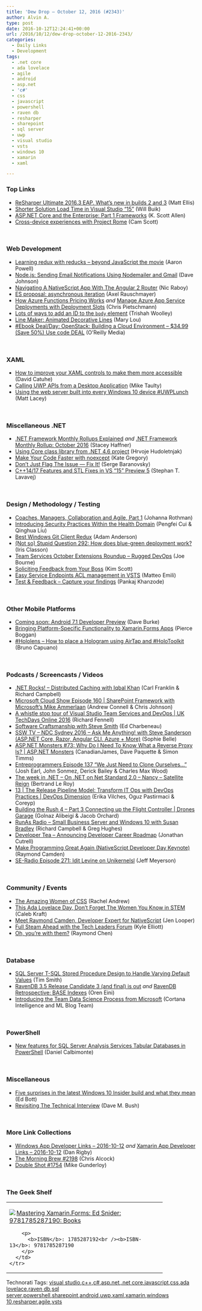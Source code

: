 ```yaml
---
title: 'Dew Drop – October 12, 2016 (#2343)'
author: Alvin A.
type: post
date: 2016-10-12T12:24:41+00:00
url: /2016/10/12/dew-drop-october-12-2016-2343/
categories:
  - Daily Links
  - Development
tags:
  - .net core
  - ada lovelace
  - agile
  - android
  - asp.net
  - 'c#'
  - css
  - javascript
  - powershell
  - raven db
  - resharper
  - sharepoint
  - sql server
  - uwp
  - visual studio
  - vsts
  - windows 10
  - xamarin
  - xaml

---
```

### <a name="top"></a>Top Links

  * <a href="https://blog.jetbrains.com/dotnet/2016/10/11/resharper-ultimate-2016-3-eap-whats-new-in-builds-2-and-3/" target="_blank">ReSharper Ultimate 2016.3 EAP. What’s new in builds 2 and 3</a> (Matt Ellis)
  * <a href="https://blogs.msdn.microsoft.com/visualstudio/2016/10/11/shorter-solution-load-time-in-visual-studio-15/" target="_blank">Shorter Solution Load Time in Visual Studio “15”</a> (Will Buik)
  * <a href="http://odetocode.com/blogs/scott/archive/2016/10/11/asp-net-core-and-the-enterprise-part-1ndashframeworks.aspx" target="_blank">ASP.NET Core and the Enterprise: Part 1 Frameworks</a> (K. Scott Allen)
  * <a href="http://blogs.windows.com/buildingapps/2016/10/11/cross-device-experience-with-project-rome/?WT.mc_id=DX_MVP4025064" target="_blank">Cross-device experiences with Project Rome</a> (Cam Scott)

&nbsp;

### <a name="web"></a>Web Development

  * <a href="http://www.aaron-powell.com//posts/2016-10-12-learning-redux-with-reducks-beyond-javascript-talk.html" target="_blank">Learning redux with reducks &#8211; beyond JavaScript the movie</a> (Aaron Powell)
  * <a href="http://thisdavej.com/node-js-sending-email-notifications-using-nodemailer-and-gmail/" target="_blank">Node.js: Sending Email Notifications Using Nodemailer and Gmail</a> (Dave Johnson)
  * <a href="https://www.thepolyglotdeveloper.com/2016/10/navigating-nativescript-app-angular-2-router/" target="_blank">Navigating A NativeScript App With The Angular 2 Router</a> (Nic Raboy)
  * <a href="http://feedproxy.google.com/~r/2ality/~3/Exgenr8zuS4/asynchronous-iteration.html" target="_blank">ES proposal: asynchronous iteration</a> (Axel Rauschmayer)
  * <a href="https://buildazure.com/2016/10/11/how-azure-functions-pricing-works/" target="_blank">How Azure Functions Pricing Works</a> _and_ <a href="https://buildazure.com/2016/10/12/manage-azure-app-service-deployments-with-deployment-slots/" target="_blank">Manage Azure App Service Deployments with Deployment Slots</a> (Chris Pietschmann)
  * <a href="https://css-tricks.com/add-id-to-body/" target="_blank">Lots of ways to add an ID to the `body` element</a> (Trishah Woolley)
  * <a href="http://feedproxy.google.com/~r/tympanus/~3/v0IYHeeSyfM/" target="_blank">Line Maker: Animated Decorative Lines</a> (Mary Lou)
  * <a href="http://feedproxy.google.com/~r/oreilly/news/~3/6P-sYMmRAaQ/9781787123182.do" target="_blank">#Ebook Deal/Day: OpenStack: Building a Cloud Environment &#8211; $34.99 (Save 50%) Use code DEAL</a> (O&#8217;Reilly Media)

&nbsp;

### <a name="silverlight"></a>XAML

  * <a href="https://www.eternalcoding.com/?p=2792" target="_blank">How to improve your XAML controls to make them more accessible</a> (David Catuhe)
  * <a href="http://feedproxy.google.com/~r/mtaulty/~3/ZsqTToumfqI/" target="_blank">Calling UWP APIs from a Desktop Application</a> (Mike Taulty)
  * <a href="http://feedproxy.google.com/~r/MattLacey/~3/MJw88R8bmQ4/using-web-server-built-into-every.html" target="_blank">Using the web server built into every Windows 10 device #UWPLunch</a> (Matt Lacey)

&nbsp;

### <a name="dotnet"></a>Miscellaneous .NET

  * <a href="https://blogs.msdn.microsoft.com/dotnet/2016/10/11/net-framework-monthly-rollups-explained/" target="_blank">.NET Framework Monthly Rollups Explained</a> _and_ <a href="https://blogs.msdn.microsoft.com/dotnet/2016/10/11/net-framework-monthly-rollup-october-2016/" target="_blank">.NET Framework Monthly Rollup: October 2016</a> (Stacey Haffner)
  * <a href="http://hudosvibe.net/post/using-core-class-library-from-.net-4.6-project" target="_blank">Using Core class library from .NET 4.6 project</a> (Hrvoje Hudoletnjak)
  * <a href="https://visualstudiomagazine.com/articles/2016/10/01/noexcept.aspx" target="_blank">Make Your Code Faster with noexcept</a> (Kate Gregory)
  * <a href="http://feedproxy.google.com/~r/SubMain/~3/1SAapEEwDTo/DontJustFlagTheIssueFixIt.aspx" target="_blank">Don&#8217;t Just Flag The Issue &#8212; Fix It!</a> (Serge Baranovsky)
  * <a href="https://blogs.msdn.microsoft.com/vcblog/2016/10/11/c1417-features-and-stl-fixes-in-vs-15-preview-5/" target="_blank">C++14/17 Features and STL Fixes in VS “15” Preview 5</a> (Stephan T. Lavavej)

&nbsp;

### <a name="design"></a>Design / Methodology / Testing

  * <a href="http://www.jrothman.com/mpd/agile/2016/10/coaches-managers-collaboration-and-agile-part-1/" target="_blank">Coaches, Managers, Collaboration and Agile, Part 1</a> (Johanna Rothman)
  * <a href="https://www.thoughtworks.com/insights/blog/introducing-security-practices-within-health-domain" target="_blank">Introducing Security Practices Within the Health Domain</a> (Pengfei Cui & Qinghua Liu)
  * <a href="https://blog.falafel.com/best-windows-git-client-redux/" target="_blank">Best Windows Git Client Redux</a> (Adam Anderson)
  * <a href="http://irisclasson.com/2016/10/11/not-so-stupid-question-292-how-does-blue-green-deployment-work/" target="_blank">(Not so) Stupid Question 292: How does blue-green deployment work?</a> (Iris Classon)
  * <a href="https://blogs.msdn.microsoft.com/visualstudioalm/2016/10/11/team-services-october-extensions-roundup-rugged-devops/" target="_blank">Team Services October Extensions Roundup – Rugged DevOps</a> (Joe Bourne)
  * <a href="http://www.radicalcandor.com/blog/soliciting-feedback-boss/" target="_blank">Soliciting Feedback from Your Boss</a> (Kim Scott)
  * <a href="http://feedproxy.google.com/~r/MattsAlmSpace/~3/F8rUWCWJxk8/easy-service-endpoints-acl-management.html" target="_blank">Easy Service Endpoints ACL management in VSTS</a> (Matteo Emili)
  * <a href="https://blogs.msdn.microsoft.com/visualstudioalm/2016/10/11/test-feedback-capture-your-findings/" target="_blank">Test & Feedback – Capture your findings</a> (Pankaj Khanzode)

&nbsp;

### <a name="mobile"></a>Other Mobile Platforms

  * <a href="http://feedproxy.google.com/~r/blogspot/hsDu/~3/84_9rLPwk_s/android-71-developer-preview.html" target="_blank">Coming soon: Android 7.1 Developer Preview</a> (Dave Burke)
  * <a href="https://blog.xamarin.com/bringing-platform-specific-functionality-to-xamarin-forms-apps/" target="_blank">Bringing Platform-Specific Functionality to Xamarin.Forms Apps</a> (Pierce Boggan)
  * <a href="http://feedproxy.google.com/~r/elbruno/~3/1MEJokIU12o/" target="_blank">#Hololens – How to place a Hologram using AirTap and #HoloToolkit</a> (Bruno Capuano)

&nbsp;

### <a name="podcasts"></a>Podcasts / Screencasts / Videos

  * <a href="http://www.dotnetrocks.com/default.aspx?ShowNum=1360" target="_blank">.NET Rocks! &#8211; Distributed Caching with Iqbal Khan</a> (Carl Franklin & Richard Campbell)
  * <a href="http://feeds.microsoftcloudshow.com/~r/microsoftcloudshowepisodes/~3/YgZ9OckvCME/160-sharepoint-framework-with-microsoft-s-mike-ammerlaan" target="_blank">Microsoft Cloud Show Episode 160 | SharePoint Framework with Microsoft&#8217;s Mike Ammerlaan</a> (Andrew Connell & Chris Johnson)
  * <a href="https://channel9.msdn.com/Events/TechDaysOnline/UK-TechDays-Online-2016/A-whistle-stop-tour-of-Visual-Studio-Team-Services-and-DevOps?WT.mc_id=DX_MVP4025064" target="_blank">A whistle stop tour of Visual Studio Team Services and DevOps | UK TechDays Online 2016</a> (Richard Fennell)
  * <a href="http://developer.telerik.com/content-types/podcast/software-craftsmanship-steve-smith/" target="_blank">Software Craftsmanship with Steve Smith</a> (Ed Charbeneau)
  * <a href="http://tv.ssw.com/6808/ndc-sydney-2016-ask-me-anything-steve-sanderson" target="_blank">SSW TV &#8211; NDC Sydney 2016 – Ask Me Anything! with Steve Sanderson (ASP.NET Core, Razor, Angular CLI, Azure + More)</a> (Sophie Belle)
  * <a href="https://channel9.msdn.com/Series/aspnetmonsters/ASPNET-Monsters-73-Why-Do-I-Need-To-Know-What-a-Reverse-Proxy-Is?WT.mc_id=DX_MVP4025064" target="_blank">ASP.NET Monsters #73: Why Do I Need To Know What a Reverse Proxy Is? | ASP.NET Monsters</a> (CanadianJames, Dave Paquette & Simon Timms)
  * <a href="http://entreprogrammers.com/episode-137-we-just-need-to-clone-ourselves/" target="_blank">Entreprogrammers Episode 137 “We Just Need to Clone Ourselves…”</a> (Josh Earl, John Sonmez, Derick Bailey & Charles Max Wood)
  * <a href="https://blogs.msdn.microsoft.com/dotnet/2016/10/11/the-week-in-net-on-net-on-net-standard-2-0-nancy-satellite-reign/" target="_blank">The week in .NET – On .NET on Net Standard 2.0 – Nancy – Satellite Reign</a> (Bertrand Le Roy)
  * <a href="https://channel9.msdn.com/Shows/DevOps-Dimension/13--The-Release-Pipeline-Model-Transform-IT-Ops-with-DevOps-Practices?WT.mc_id=DX_MVP4025064" target="_blank">13 | The Release Pipeline Model: Transform IT Ops with DevOps Practices | DevOps Dimension</a> (Erika Vilches, Oguz Pastirmaci & Coreyp)
  * <a href="https://channel9.msdn.com/Shows/Drones-Garage/Building-the-Rush-4-Part-3-Connecting-up-the-Flight-Controller?WT.mc_id=DX_MVP4025064" target="_blank">Building the Rush 4 &#8211; Part 3 Connecting up the Flight Controller | Drones Garage</a> (Golnaz Alibeigi & Jacob Orchard)
  * <a href="http://feedproxy.google.com/~r/RunaAsRadioWma/~3/3U2Ng7hGMHs/default.aspx" target="_blank">RunAs Radio &#8211; Small Business Server and Windows 10 with Susan Bradley</a> (Richard Campbell & Greg Hughes)
  * <a href="http://feedproxy.google.com/~r/DeveloperTea/~3/C0-9gP2nNUc/49656-announcing-developer-career-roadmap" target="_blank">Developer Tea &#8211; Announcing Developer Career Roadmap</a> (Jonathan Cutrell)
  * <a href="http://developer.telerik.com/content-types/video/make-programming-great-nativescript-developer-day-keynote/" target="_blank">Make Programming Great Again (NativeScript Developer Day Keynote)</a> (Raymond Camden)
  * <a href="http://feedproxy.google.com/~r/se-radio/~3/JfscRzRekak/" target="_blank">SE-Radio Episode 271: Idit Levine on Unikernelsl</a> (Jeff Meyerson)

&nbsp;

### <a name="events"></a>Community / Events

  * <a href="https://www.rachelandrew.co.uk/archives/2016/10/11/the-amazing-women-of-css/" target="_blank">The Amazing Women of CSS</a> (Rachel Andrew)
  * <a href="http://feedproxy.google.com/~r/makezineonline/~3/nf7Bnu8-lk8/" target="_blank">This Ada Lovelace Day, Don’t Forget The Women You Know in STEM</a> (Caleb Kraft)
  * <a href="http://www.telerik.com/blogs/meet-raymond-camden-developer-expert-for-nativescript" target="_blank">Meet Raymond Camden, Developer Expert for NativeScript</a> (Jen Looper)
  * <a href="https://enterprise.microsoft.com/en-us/roles/it-leader/full-steam-ahead-with-the-tech-leaders-forum/" target="_blank">Full Steam Ahead with the Tech Leaders Forum</a> (Kyle Elliott)
  * <a href="https://blogs.msdn.microsoft.com/oldnewthing/20161011-00/?p=94486" target="_blank">Oh, you’re with them?</a> (Raymond Chen)

&nbsp;

### <a name="sql"></a>Database

  * <a href="http://feedproxy.google.com/~r/MSSQLTips-LatestSqlServerTips/~3/1gwgCmzWT1c/tip.asp" target="_blank">SQL Server T-SQL Stored Procedure Design to Handle Varying Default Values</a> (Tim Smith)
  * <a href="http://feedproxy.google.com/~r/AyendeRahien/~3/iHJYW5P5ovg/ravendb-3-5-release-candidate-3-and-final-is-out" target="_blank">RavenDB 3.5 Release Candidate 3 (and final) is out</a> _and_ <a href="http://feedproxy.google.com/~r/AyendeRahien/~3/2Ps3J5d2QgM/ravendb-retrospective-base-indexes" target="_blank">RavenDB Retrospective: BASE Indexes</a> (Oren Eini)
  * <a href="https://blogs.technet.microsoft.com/machinelearning/2016/10/11/introducing-the-team-data-science-process-from-microsoft/" target="_blank">Introducing the Team Data Science Process from Microsoft</a> (Cortana Intelligence and ML Blog Team)

&nbsp;

### <a name="ps"></a>PowerShell

  * <a href="http://feedproxy.google.com/~r/MSSQLTips-LatestSqlServerTips/~3/fxrrHtDWjFM/tip.asp" target="_blank">New features for SQL Server Analysis Services Tabular Databases in PowerShell</a> (Daniel Calbimonte)

&nbsp;

### <a name="misc"></a>Miscellaneous

  * <a href="http://feedproxy.google.com/~r/zdnet/Bott/~3/vauJatK_Qh4/" target="_blank">Five surprises in the latest Windows 10 Insider build and what they mean</a> (Ed Bott)
  * <a href="http://blog.dmbcllc.com/revisiting-technical-interview/" target="_blank">Revisiting The Technical Interview</a> (Dave M. Bush)

&nbsp;

### <a name="links"></a>More Link Collections

  * <a href="http://windowsappdev.com/2016/10/windows-app-developer-links-2016-10-12/" target="_blank">Windows App Developer Links &#8211; 2016-10-12</a> _and_ <a href="http://allaboutxamarin.com/2016/10/xamarin-app-developer-links-2016-10-12/" target="_blank">Xamarin App Developer Links &#8211; 2016-10-12</a> (Dan Rigby)
  * <a href="http://feedproxy.google.com/~r/ReflectivePerspective/~3/wvYxT5o_7Ls/" target="_blank">The Morning Brew #2198</a> (Chris Alcock)
  * <a href="http://afreshcup.com/home/2016/10/12/double-shot-1754.html" target="_blank">Double Shot #1754</a> (Mike Gunderloy)

&nbsp;

### <a name="shelf"></a>The Geek Shelf

<div id="scid:7dc1bd33-94bd-46fd-a20b-0131235bcd47:56d32b1d-cd38-4bd5-aa98-50373d7c75a3" class="wlWriterEditableSmartContent" style="float: none; padding-bottom: 0px; padding-top: 0px; padding-left: 0px; margin: 0px; display: inline; padding-right: 0px">
  <table cellspacing="0" cellpadding="2" width="400" border="0" unselectable="on">
    <tr>
      <td valign="top" width="400">
        <p>
          <a title="Mastering Xamarin.Forms: Ed Snider: 9781785287190: Books" href="http://www.amazon.com/exec/obidos/ASIN/1785287192/amavin-20"><img data-recalc-dims="1" decoding="async" src="https://i0.wp.com/images.amazon.com/images/P/1785287192.01.MZZZZZZZ.jpg?w=660" border="0" align="left" style="float:left" />Mastering Xamarin.Forms: Ed Snider: 9781785287190: Books</a>
        </p>
        
        <p>
          <b>ISBN</b>: 1785287192<br /><b>ISBN-13</b>: 9781785287190
        </p>
      </td>
    </tr>
  </table>
</div>

<div id="scid:77ECF5F8-D252-44F5-B4EB-D463C5396A79:9c44097b-e9f1-41cf-bd5a-b920a47168d3" class="wlWriterEditableSmartContent" style="float: none; padding-bottom: 0px; padding-top: 0px; padding-left: 0px; margin: 0px; display: inline; padding-right: 0px">
  Technorati Tags: <a href="http://technorati.com/tags/visual+studio" rel="tag">visual studio</a>,<a href="http://technorati.com/tags/c%2b%2b" rel="tag">c++</a>,<a href="http://technorati.com/tags/c%23" rel="tag">c#</a>,<a href="http://technorati.com/tags/asp.net" rel="tag">asp.net</a>,<a href="http://technorati.com/tags/.net+core" rel="tag">.net core</a>,<a href="http://technorati.com/tags/javascript" rel="tag">javascript</a>,<a href="http://technorati.com/tags/css" rel="tag">css</a>,<a href="http://technorati.com/tags/ada+lovelace" rel="tag">ada lovelace</a>,<a href="http://technorati.com/tags/raven+db" rel="tag">raven db</a>,<a href="http://technorati.com/tags/sql+server" rel="tag">sql server</a>,<a href="http://technorati.com/tags/powershell" rel="tag">powershell</a>,<a href="http://technorati.com/tags/sharepoint" rel="tag">sharepoint</a>,<a href="http://technorati.com/tags/android" rel="tag">android</a>,<a href="http://technorati.com/tags/uwp" rel="tag">uwp</a>,<a href="http://technorati.com/tags/xaml" rel="tag">xaml</a>,<a href="http://technorati.com/tags/xamarin" rel="tag">xamarin</a>,<a href="http://technorati.com/tags/windows+10" rel="tag">windows 10</a>,<a href="http://technorati.com/tags/resharper" rel="tag">resharper</a>,<a href="http://technorati.com/tags/agile" rel="tag">agile</a>,<a href="http://technorati.com/tags/vsts" rel="tag">vsts</a>
</div>